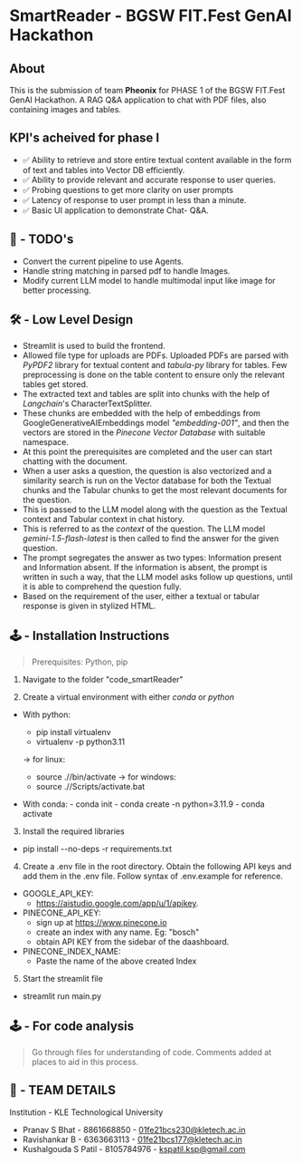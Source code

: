 # SmartReader - BGSW FIT.Fest GenAI Hackathon

## About

This is the submission of team **Pheonix** for PHASE 1 of the BGSW FIT.Fest GenAI Hackathon.
A RAG Q&A application to chat with PDF files, also containing images and tables.

## KPI's acheived for phase I

- ✅ Ability to retrieve and store entire textual content available in the form of text and tables into Vector DB efficiently.
- ✅ Ability to provide relevant and accurate response to user queries.
- ✅ Probing questions to get more clarity on user prompts
- ✅ Latency of response to user prompt in less than a minute.
- ✅ Basic UI application to demonstrate Chat- Q&A.

## 📝 - TODO's

- Convert the current pipeline to use Agents.
- Handle string matching in parsed pdf to handle Images.
- Modify current LLM model to handle multimodal input like image for better processing.

## 🛠️ - Low Level Design

- Streamlit is used to build the frontend.
- Allowed file type for uploads are PDFs. Uploaded PDFs are parsed with _PyPDF2_ library for textual content and _tabula-py_ library for tables. Few preprocessing is done on the table content to ensure only the relevant tables get stored.
- The extracted text and tables are split into chunks with the help of _Langchain_'s CharacterTextSplitter.
- These chunks are embedded with the help of embeddings from GoogleGenerativeAIEmbeddings model _"embedding-001"_, and then the vectors are stored in the _Pinecone Vector Database_ with suitable namespace.
- At this point the prerequisites are completed and the user can start chatting with the document.
- When a user asks a question, the question is also vectorized and a similarity search is run on the Vector database for both the Textual chunks and the Tabular chunks to get the most relevant documents for the question.
- This is passed to the LLM model along with the question as the Textual context and Tabular context in chat history.
- This is referred to as the _context_ of the question. The LLM model _gemini-1.5-flash-latest_ is then called to find the answer for the given question.
- The prompt segregates the answer as two types: Information present and Information absent. If the information is absent, the prompt is written in such a way, that the LLM model asks follow up questions, until it is able to comprehend the question fully.
- Based on the requirement of the user, either a textual or tabular response is given in stylized HTML.

## 🕹️ - Installation Instructions

> Prerequisites: Python, pip

1. Navigate to the folder "code_smartReader"

2. Create a virtual environment with either _conda_ or _python_
  
  - With python:
    
    - pip install virtualenv
    - virtualenv -p python3.11 <venv name>
    
    -> for linux:    
      - source ./<venv name>/bin/activate
    -> for windows:
      - source ./<venv name>/Scripts/activate.bat

   - With conda:
    - conda init
    - conda create -n <venv name> python=3.11.9
    - conda activate <venv name>

3. Install the required libraries

  - pip install --no-deps -r requirements.txt

4. Create a .env file in the root directory. Obtain the following API keys and add them in the .env file. Follow syntax of .env.example for reference.

- GOOGLE_API_KEY:
  - https://aistudio.google.com/app/u/1/apikey.
- PINECONE_API_KEY:
  - sign up at https://www.pinecone.io
  - create an index with any name. Eg: "bosch"
  - obtain API KEY from the sidebar of the daashboard.
- PINECONE_INDEX_NAME:
  - Paste the name of the above created Index

5. Start the streamlit file

  - streamlit run main.py

## 🕹️ - For code analysis

> Go through files for understanding of code. Comments added at places to aid in this process.

## 👥 - TEAM DETAILS

Institution - KLE Technological University

- Pranav S Bhat - 8861668850 - 01fe21bcs230@kletech.ac.in
- Ravishankar B - 6363663113 - 01fe21bcs177@kletech.ac.in
- Kushalgouda S Patil - 8105784976 - kspatil.ksp@gmail.com
